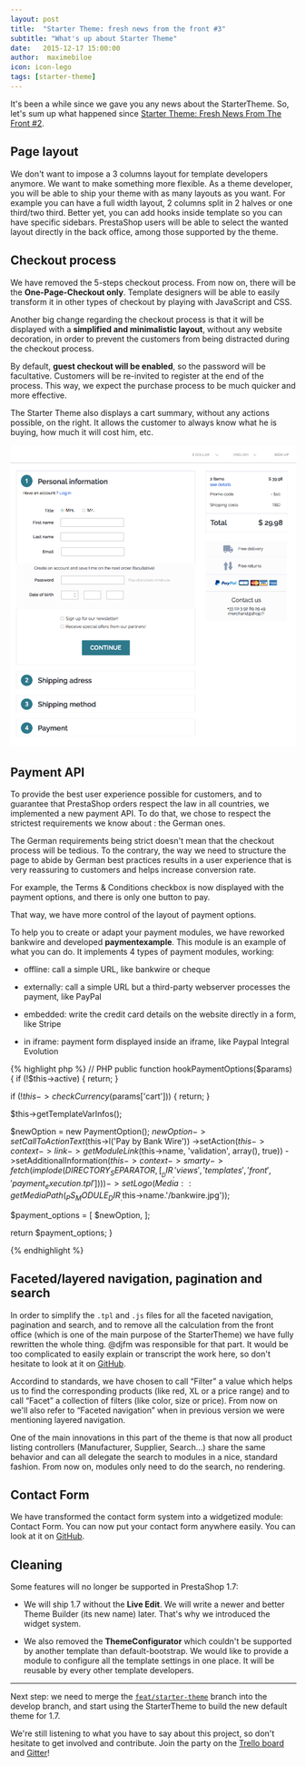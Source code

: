 ```yaml
---
layout: post
title:  "Starter Theme: fresh news from the front #3"
subtitle: "What's up about Starter Theme"
date:   2015-12-17 15:00:00
author:  maximebiloe
icon: icon-lego
tags: [starter-theme]
---
```


It's been a while since we gave you any news about the StarterTheme. So, let's sum up what happened since [Starter Theme: Fresh News From The Front #2](http://build.prestashop.com/news/starter-theme-news-2/).

## Page layout

We don't want to impose a 3 columns layout for template developers anymore. We want to make something more flexible. As a theme developer, you will be able to ship your theme with as many layouts as you want. For example you can have a full width layout, 2 columns split in 2 halves or one third/two third. Better yet, you can add hooks inside template so you can have specific sidebars. PrestaShop users will be able to select the wanted layout directly in the back office, among those supported by the theme.

## Checkout process

We have removed the 5-steps checkout process. From now on, there will be the **One-Page-Checkout only**. Template designers will be able to easily transform it in other types of checkout by playing with JavaScript and CSS.

Another big change regarding the checkout process is that it will be displayed with a **simplified and minimalistic layout**, without any website decoration, in order to prevent the customers from being distracted during the checkout process.

By default, **guest checkout will be enabled**, so the password will be facultative. Customers will be re-invited to register at the end of the process. This way, we expect the purchase process to be much quicker and more effective.

The Starter Theme also displays a cart summary, without any actions possible, on the right. It allows the customer to always know what he is buying, how much it will cost him, etc.

![PrestaShop New Checkout Process](/assets/images/2015/12/new_checkout_process.png)

## Payment API

To provide the best user experience possible for customers, and to guarantee that PrestaShop orders respect the law in all countries, we implemented a new payment API. To do that, we chose to respect the strictest requirements we know about : the German ones.

The German requirements being strict doesn't mean that the checkout process will be tedious. To the contrary, the way we need to structure the page to abide by German best practices results in a user experience that is very reassuring to customers and helps increase conversion rate.

For example, the Terms & Conditions checkbox is now displayed with the payment options, and there is only one button to pay.

That way, we have more control of the layout of payment options.

To help you to create or adapt your payment modules, we have reworked bankwire and developed **paymentexample**. This module is an example of what you can do. It implements 4 types of payment modules, working:

* offline: call a simple URL, like bankwire or cheque

* externally: call a simple URL but a third-party webserver processes the payment, like PayPal

* embedded: write the credit card details on the website directly in a form, like Stripe

* in iframe: payment form displayed inside an iframe, like Paypal Integral Evolution

{% highlight php %}
// PHP
public function hookPaymentOptions($params)
{
  if (!$this->active) {
      return;
  }

  if (!$this->checkCurrency($params['cart'])) {
      return;
  }

  $this->getTemplateVarInfos();

  $newOption = new PaymentOption();
  $newOption->setCallToActionText($this->l('Pay by Bank Wire'))
                ->setAction($this->context->link->getModuleLink($this->name, 'validation', array(), true))
                ->setAdditionalInformation($this->context->smarty->fetch(implode(DIRECTORY_SEPARATOR, [__DIR__, 'views', 'templates', 'front', 'payment_execution.tpl'])))
                ->setLogo(Media::getMediaPath(_PS_MODULE_DIR_.$this->name.'/bankwire.jpg'));

  $payment_options = [
      $newOption,
  ];

  return $payment_options;
}

{% endhighlight %}

## Faceted/layered navigation, pagination and search

In order to simplify the `.tpl` and `.js` files for all the faceted navigation, pagination and search, and to remove all the calculation from the front office (which is one of the main purpose of the StarterTheme) we have fully rewritten the whole thing. @djfm was responsible for that part. It would be too complicated to easily explain or transcript the work here, so don't hesitate to look at it on [GitHub](https://github.com/PrestaShop/PrestaShop/pull/4548/files).

Accordind to standards, we have chosen to call “Filter” a value which helps us to find the corresponding products (like red, XL or a price range) and to call “Facet” a collection of filters (like color, size or price). From now on we'll also refer to “Faceted navigation” when in previous version we were mentioning layered navigation.

One of the main innovations in this part of the theme is that now all product listing controllers (Manufacturer, Supplier, Search...) share the same behavior and can all delegate the search to modules in a nice, standard fashion. From now on, modules only need to do the search, no rendering.

## Contact Form

We have transformed the contact form system into a widgetized module: Contact Form. You can now put your contact form anywhere easily. You can look at it on [GitHub](https://github.com/PrestaShop/contactform).

## Cleaning

Some features will no longer be supported in PrestaShop 1.7:

* We will ship 1.7 without the **Live Edit**. We will write a newer and better Theme Builder (its new name) later. That's why we introduced the widget system.

* We also removed the **ThemeConfigurator** which couldn't be supported by another template than default-bootstrap. We would like to provide a module to configure all the template settings in one place. It will be reusable by every other template developers.

-----------------

Next step: we need to merge the [`feat/starter-theme`](https://github.com/PrestaShop/PrestaShop/tree/feat/starter-theme) branch into the develop branch, and start using the StarterTheme to build the new default theme for 1.7.

We're still listening to what you have to say about this project, so don't hesitate to get involved and contribute. Join the party on the [Trello board](https://trello.com/b/FPwYidfj/prestashop-startertheme) and [Gitter](https://gitter.im/PrestaShop/StarterTheme)!
